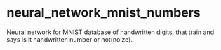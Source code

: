 # neural_network_mnist_numbers
Neural network for MNIST database of handwritten digits, that train and says is it handwritten number or not(noize).
